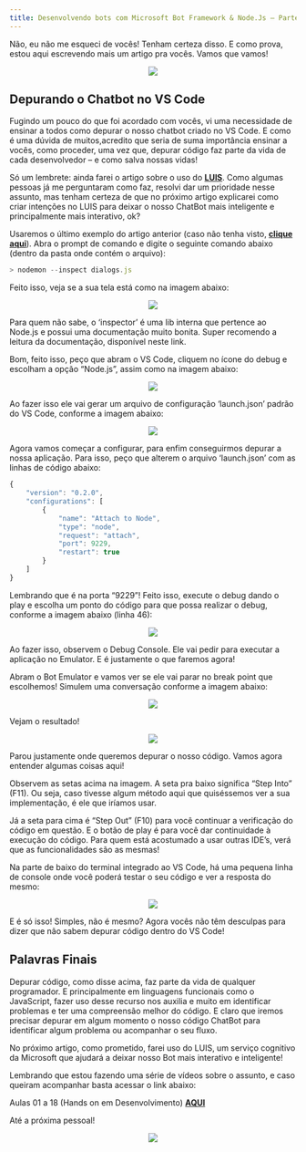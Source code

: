 ```yaml
---
title: Desenvolvendo bots com Microsoft Bot Framework & Node.Js – Parte 03
---
```


<p>
  Não, eu não me esqueci de vocês! Tenham certeza disso. E como prova, estou aqui escrevendo mais um artigo pra vocês. Vamos que vamos!
</p>

<p align="center">
  <img src="https://static.imasters.com.br/wp-content/uploads/2018/06/07135706/image12.png"/>  
</p>

## Depurando o Chatbot no VS Code

<p>
  Fugindo um pouco do que foi acordado com vocês, vi uma necessidade de ensinar a todos como depurar o nosso chatbot criado no VS Code. E como é uma dúvida de muitos,acredito que seria de suma importância ensinar a vocês, como proceder, uma vez que, depurar código faz parte da vida de cada desenvolvedor – e como salva nossas vidas!
</p>

<p>
  Só um lembrete: ainda farei o artigo sobre o uso do <b><a href="https://www.luis.ai/">LUIS</a></b>. Como algumas pessoas já me perguntaram como faz, resolvi dar um prioridade nesse assunto, mas tenham certeza de que no próximo artigo explicarei como criar intenções no LUIS para deixar o nosso ChatBot mais inteligente e principalmente mais interativo, ok?
</p>

<p>
  Usaremos o último exemplo do artigo anterior (caso não tenha visto, <b><a href="https://imasters.com.br/desenvolvimento/desenvolvendo-bots-com-microsoft-bot-framework-node-js-parte-02">clique aqui</a></b>). Abra o prompt de comando e digite o seguinte comando abaixo (dentro da pasta onde contém o arquivo):
</p>

```javascript
> nodemon --inspect dialogs.js 
```

Feito isso, veja se a sua tela está como na imagem abaixo:

<p align="center">
  <img src="https://static.imasters.com.br/wp-content/uploads/2018/06/07135849/LA.jpg"/>  
</p>

<p>
  Para quem não sabe, o ‘inspector’ é uma lib interna que pertence ao Node.js e possui uma documentação muito bonita. Super recomendo a leitura da documentação, disponível neste link.
</p>

<p>
  Bom, feito isso, peço que abram o VS Code, cliquem no ícone do debug e escolham a opção “Node.js”, assim como na imagem abaixo:
</p>

<p align="center">
  <img src="https://static.imasters.com.br/wp-content/uploads/2018/06/07135923/RED.jpg"/>  
</p>

Ao fazer isso ele vai gerar um arquivo de configuração ‘launch.json’ padrão do VS Code, conforme a imagem abaixo:

<p align="center">
  <img src="https://static.imasters.com.br/wp-content/uploads/2018/06/07135948/square.jpg"/>  
</p>

<p>
  Agora vamos começar a configurar, para enfim conseguirmos depurar a nossa aplicação. Para isso, peço que alterem o arquivo ‘launch.json’ com as linhas de código abaixo:
</p>

```javascript
{
    "version": "0.2.0",
    "configurations": [
        {
            "name": "Attach to Node",
            "type": "node",
            "request": "attach",
            "port": 9229,
            "restart": true
        }
    ]
}
```

<p>
  Lembrando que é na porta “9229”! Feito isso, execute o debug dando o play e escolha um ponto do código para que possa realizar o debug, conforme a imagem abaixo (linha 46):
</p>

<p align="center">
  <img src="https://static.imasters.com.br/wp-content/uploads/2018/06/07140214/SAYYY.jpg"/>  
</p>

<p>
  Ao fazer isso, observem o Debug Console. Ele vai pedir para executar a aplicação no Emulator. E é justamente o que faremos agora!
</p>

<p>
  Abram o Bot Emulator e vamos ver se ele vai parar no break point que escolhemos! Simulem uma conversação conforme a imagem abaixo:
</p>

<p align="center">
  <img src="https://static.imasters.com.br/wp-content/uploads/2018/06/07141025/SAY.jpg"/>  
</p>

Vejam o resultado!

<p align="center">
  <img src="https://static.imasters.com.br/wp-content/uploads/2018/06/07141049/ORAG.jpg"/>  
</p>

<p>
  Parou justamente onde queremos depurar o nosso código. Vamos agora entender algumas coisas aqui!
</p>

<p>
  Observem as setas acima na imagem. A seta pra baixo significa “Step Into” (F11). Ou seja, caso tivesse algum método aqui que quiséssemos ver a sua implementação, é ele que iríamos usar.
</p>

<p>
  Já a seta para cima é “Step Out” (F10) para você continuar a verificação do código em questão. E o botão de play é para você dar continuidade à execução do código. Para quem está acostumado a usar outras IDE’s, verá que as funcionalidades são as mesmas!
</p>

<p>
  Na parte de baixo do terminal integrado ao VS Code, há uma pequena linha de console onde você poderá testar o seu código e ver a resposta do mesmo:
</p>

<p align="center">
  <img src="https://static.imasters.com.br/wp-content/uploads/2018/06/07141114/so.jpg"/>  
</p>

<p>
  E é só isso! Simples, não é mesmo? Agora vocês não têm desculpas para dizer que não sabem depurar código dentro do VS Code!
</p>

## Palavras Finais

<p>
  Depurar código, como disse acima, faz parte da vida de qualquer programador. E principalmente em linguagens funcionais como o JavaScript, fazer uso desse recurso nos auxilia e muito em identificar problemas e ter uma compreensão melhor do código. E claro que iremos precisar depurar em algum momento o nosso código ChatBot para identificar algum problema ou acompanhar o seu fluxo.
</p>

<p>
  No próximo artigo, como prometido, farei uso do LUIS, um serviço cognitivo da Microsoft que ajudará a deixar nosso Bot mais interativo e inteligente!
</p>

<p>
  Lembrando que estou fazendo uma série de vídeos sobre o assunto, e caso queiram acompanhar basta acessar o link abaixo:
</p>

Aulas 01 a 18 (Hands on em Desenvolvimento) **[AQUI](https://www.youtube.com/watch?v=ziHcgSZ7j0Q)**

Até a próxima pessoal!

<p align="center">
  <img src="https://static.imasters.com.br/wp-content/uploads/2018/06/07141241/image71.gif"/>  
</p>


